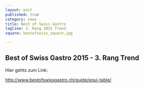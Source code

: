 ```yaml
---
layout: post
published: true
category: news
title: Best of Swiss Gastro
tagline: 3. Rang 2015 Trend
square: bestofswiss_square.jpg

---
```


## Best of Swiss Gastro 2015 - 3. Rang Trend


Hier gehts zum Link:

http://www.bestofswissgastro.ch/guide/equi-table/
